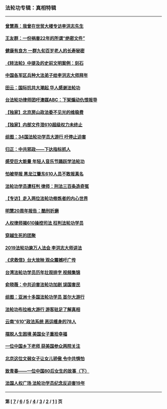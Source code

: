 ### 法轮功专辑：真相特辑
---
#### [曾慧燕：我曾在世贸大楼专访李洪志先生](../../pages/nf4389/n12898729.md?06250430) 
#### [王友群：一份祸害22年的所谓“绝密文件”](../../pages/nf4389/n12871750.md?06250430) 
#### [健康有良方 一群九旬百岁老人的长寿秘密](../../pages/nf4389/n12847475.md?06250430) 
#### [《转法轮》中提及的史前文明案例：刻石](../../pages/nf4389/n12758577.md?06250430) 
#### [中国各军区兵种大法弟子给李洪志大师拜年](../../pages/nf4389/n12750047.md?06250430) 
#### [田云：国际抗共大潮起 华人感谢法轮功](../../pages/nf4389/n12357708.md?06250430) 
#### [台法轮功律师团吁澳媒ABC：下架煽动仇恨报导](../../pages/nf4389/n12279917.md?06250430) 
#### [【独家】北京房山政法委不见光的维稳费](../../pages/nf4389/n12031979.md?06250430) 
#### [【独家】内部文件泄610超级权力未终止](../../pages/nf4389/n12023895.md?06250430) 
#### [组图：34国法轮功学员大游行 吁停止迫害](../../pages/nf4389/n11492658.md?06250430) 
#### [归正：中共邪政——下达指标抓人](../../pages/nf4389/n11474770.md?06250430) 
#### [感受巨大能量 年轻人音乐节踊跃学法轮功](../../pages/nf4389/n11441981.md?06250430) 
#### [怕被举报 黑龙江肇东610人员不敢报真名](../../pages/nf4389/n11436499.md?06250430) 
#### [法轮功学员遭枉判 律师：刑法三百条造奇冤](../../pages/nf4389/n11433943.md?06250430) 
#### [【专访】走入两位法轮功修炼者的内心世界](../../pages/nf4389/n11415623.md?06250430) 
#### [明慧20周年报告：酷刑折磨](../../pages/nf4389/n11387954.md?06250430) 
#### [人权律师揭610操控司法 枉判法轮功学员](../../pages/nf4389/n11313370.md?06250430) 
#### [穿越生死的团聚](../../pages/nf4389/n11258922.md?06250430) 
#### [2019法轮功逾万人法会 李洪志大师讲法](../../pages/nf4389/n11265303.md?06250430) 
#### [《求救信》台大放映 观众震撼吁广传](../../pages/nf4389/n10922251.md?06250430) 
#### [台湾法轮功学员历年壮观排字 视频集锦](../../pages/nf4389/n10878789.md?06250430) 
#### [俞晓薇：中共迫害法轮功加剧 误国害民](../../pages/nf4389/n10859260.md?06250430) 
#### [组图：亚洲十多国法轮功学员 首尔大游行](../../pages/nf4389/n10781149.md?06250430) 
#### [法轮功布拉格大游行 游客驻足了解真相](../../pages/nf4389/n10749360.md?06250430) 
#### [云南“610”政法系统 恶运缠身的78人](../../pages/nf4389/n10747534.md?06250430) 
#### [摆脱人生困境 美国女子重拾幸福](../../pages/nf4389/n10688678.md?06250430) 
#### [一位中国乡下老师 获美国参众两院关注](../../pages/nf4389/n10683927.md?06250430) 
#### [北京这位文弱女子让女儿骄傲 令中共惧怕](../../pages/nf4389/n10668341.md?06250430) 
#### [致青春——一位中国80后女生的故事（下）](../../pages/nf4389/n10642721.md?06250430) 
#### [法国人权广场 法轮功学员纪念反迫害19年](../../pages/nf4389/n10586601.md?06250430) 

---
#### 第 [ [7](./7.md?06250430) / [6](./6.md?06250430) / [5](./5.md?06250430) / [4](./4.md?06250430) / [3](./3.md?06250430) / [2](./2.md?06250430) / [1](./1.md?06250430) ] 页
